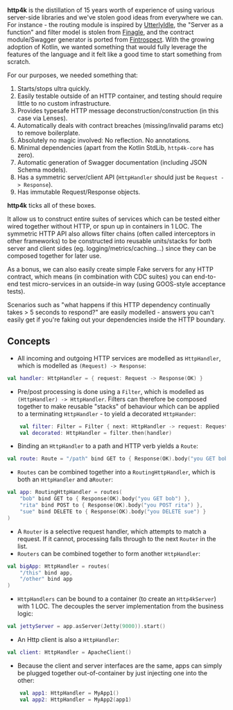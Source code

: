 **http4k** is the distillation of 15 years worth of experience of using various server-side libraries and we've stolen good ideas from everywhere we can. For instance - 
the routing module is inspired by [UtterlyIdle](https://github.com/bodar/utterlyidle), the "Server as a function" and filter model is stolen from 
[Finagle](https://twitter.github.io/finagle/), and the contract module/Swagger generator is ported from [Fintrospect](http://fintrospect.io). With the growing 
adoption of Kotlin, we wanted something that would fully leverage the features of the language and it felt like a good time to start something from scratch.

For our purposes, we needed something that:

1. Starts/stops ultra quickly.
1. Easily testable outside of an HTTP container, and testing should require little to no custom infrastructure.
1. Provides typesafe HTTP message deconstruction/construction (in this case via Lenses).
1. Automatically deals with contract breaches (missing/invalid params etc) to remove boilerplate.
1. Absolutely no magic involved: No reflection. No annotations.
1. Minimal dependencies (apart from the Kotlin StdLib, `http4k-core` has zero).
1. Automatic generation of Swagger documentation (including JSON Schema models).
1. Has a symmetric server/client API (`HttpHandler` should just be `Request -> Response`).
1. Has immutable Request/Response objects.

**http4k** ticks all of these boxes. 

It allow us to construct entire suites of services which can be tested either wired together without HTTP, or spun up in containers 
in 1 LOC. The symmetric HTTP API also allows filter chains (often called interceptors in other frameworks) to be constructed into reusable units/stacks for both 
server and client sides (eg. logging/metrics/caching...) since they can be composed together for later use. 

As a bonus, we can also easily create simple Fake servers for any HTTP contract, which means (in combination with CDC suites) you can end-to-end test micro-services in an outside-in way (using GOOS-style acceptance tests).

Scenarios such as "what happens if this HTTP dependency continually takes > 5 seconds to respond?" are easily modelled - answers you can't easily get if you're faking out your dependencies inside the HTTP boundary.

## Concepts

* All incoming and outgoing HTTP services are modelled as `HttpHandler`, which is modelled as `(Request) -> Response`:
```kotlin
val handler: HttpHandler = { request: Request -> Response(OK) }
```
* Pre/post processing is done using a `Filter`, which is modelled as `(HttpHandler) -> HttpHandler`. Filters can therefore be composed together to make reusable "stacks" of behaviour which can be applied to a terminating `HttpHandler` - to yield 
a decorated `HttpHander`:
```kotlin
    val filter: Filter = Filter { next: HttpHandler -> request: Request -> next(request).header("my response header", "value")} }
    val decorated: HttpHandler = filter.then(handler)
```
* Binding an `HttpHandler` to a path and HTTP verb yields a `Route`:
```kotlin
val route: Route = "/path" bind GET to { Response(OK).body("you GET bob") }
```
* `Routes` can be combined together into a `RoutingHttpHandler`, which is both an `HttpHandler` and a`Router`:
```kotlin
val app: RoutingHttpHandler = routes(
    "bob" bind GET to { Response(OK).body("you GET bob") },
    "rita" bind POST to { Response(OK).body("you POST rita") },
    "sue" bind DELETE to { Response(OK).body("you DELETE sue") }
)
```
* A `Router` is a selective request handler, which attempts to match a request. If it cannot, processing falls through to the next `Router` in the list.
* `Routers` can be combined together to form another `HttpHandler`:
```kotlin
val bigApp: HttpHandler = routes(
    "/this" bind app, 
    "/other" bind app
)
```
* `HttpHandlers` can be bound to a container (to create an `Http4kServer`) with 1 LOC. The decouples the server implementation from the business logic:
```kotlin
val jettyServer = app.asServer(Jetty(9000)).start()
```
* An Http client is also a `HttpHandler`:
```kotlin
val client: HttpHandler = ApacheClient()
```
* Because the client and server interfaces are the same, apps can simply be plugged together out-of-container by just injecting one into the other:
```kotlin
    val app1: HttpHandler = MyApp1()
    val app2: HttpHandler = MyApp2(app1)
```
